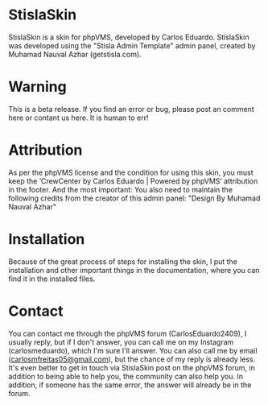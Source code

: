 # StislaSkin
 StislaSkin is a skin for phpVMS, developed by Carlos Eduardo. StislaSkin was developed using the "Stisla Admin Template" admin panel, created by Muhamad Nauval Azhar (getstisla.com).

# Warning
This is a beta release. If you find an error or bug, please post an comment here or contant us here. It is human to err!

# Attribution
As per the phpVMS license and the condition for using this skin, you must keep the ‘CrewCenter by Carlos Eduardo | Powered by phpVMS’ attribution in the footer. And the most important: You also need to maintain the following credits from the creator of this admin panel: "Design By Muhamad Nauval Azhar"

# Installation
Because of the great process of steps for installing the skin, I put the installation and other important things in the documentation, where you can find it in the installed files.

# Contact
You can contact me through the phpVMS forum (CarlosEduardo2409), I usually reply, but if I don't answer, you can call me on my Instagram (carlosmeduardo), which I'm sure I'll answer. You can also call me by email (carlosmfreitas05@gmail.com), but the chance of my reply is already less. It's even better to get in touch via StislaSkin post on the phpVMS forum, in addition to being able to help you, the community can also help you. In addition, if someone has the same error, the answer will already be in the forum.
